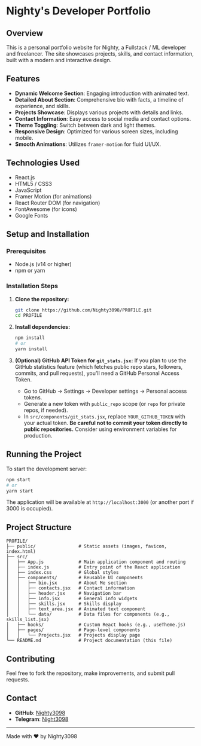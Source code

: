 # Nighty's Developer Portfolio

## Overview
This is a personal portfolio website for Nighty, a Fullstack / ML developer and freelancer. The site showcases projects, skills, and contact information, built with a modern and interactive design.

## Features
- **Dynamic Welcome Section**: Engaging introduction with animated text.
- **Detailed About Section**: Comprehensive bio with facts, a timeline of experience, and skills.
- **Projects Showcase**: Displays various projects with details and links.
- **Contact Information**: Easy access to social media and contact options.
- **Theme Toggling**: Switch between dark and light themes.
- **Responsive Design**: Optimized for various screen sizes, including mobile.
- **Smooth Animations**: Utilizes `framer-motion` for fluid UI/UX.

## Technologies Used
- React.js
- HTML5 / CSS3
- JavaScript
- Framer Motion (for animations)
- React Router DOM (for navigation)
- FontAwesome (for icons)
- Google Fonts

## Setup and Installation

### Prerequisites
- Node.js (v14 or higher)
- npm or yarn

### Installation Steps

1. **Clone the repository:**
   ```bash
   git clone https://github.com/Nighty3098/PROFILE.git
   cd PROFILE
   ```

2. **Install dependencies:**
   ```bash
   npm install
   # or
   yarn install
   ```

3. **(Optional) GitHub API Token for `git_stats.jsx`:**
   If you plan to use the GitHub statistics feature (which fetches public repo stars, followers, commits, and pull requests), you'll need a GitHub Personal Access Token.
   - Go to GitHub -> Settings -> Developer settings -> Personal access tokens.
   - Generate a new token with `public_repo` scope (or `repo` for private repos, if needed).
   - In `src/components/git_stats.jsx`, replace `YOUR_GITHUB_TOKEN` with your actual token. **Be careful not to commit your token directly to public repositories.** Consider using environment variables for production.

## Running the Project

To start the development server:

```bash
npm start
# or
yarn start
```

The application will be available at `http://localhost:3000` (or another port if 3000 is occupied).

## Project Structure
```
PROFILE/
├── public/                # Static assets (images, favicon, index.html)
├── src/
│   ├── App.js             # Main application component and routing
│   ├── index.js           # Entry point of the React application
│   ├── index.css          # Global styles
│   ├── components/        # Reusable UI components
│   │   ├── bio.jsx        # About Me section
│   │   ├── contacts.jsx   # Contact information
│   │   ├── header.jsx     # Navigation bar
│   │   ├── info.jsx       # General info widgets
│   │   ├── skills.jsx     # Skills display
│   │   ├── text_area.jsx  # Animated text component
│   │   └── data/          # Data files for components (e.g., skills_list.jsx)
│   ├── hooks/             # Custom React hooks (e.g., useTheme.js)
│   ├── pages/             # Page-level components
│   │   └── Projects.jsx   # Projects display page
└── README.md              # Project documentation (this file)
```

## Contributing
Feel free to fork the repository, make improvements, and submit pull requests.

## Contact
- **GitHub**: [Nighty3098](https://github.com/Nighty3098)
- **Telegram**: [Night3098](https://t.me/Night3098)

---
Made with ❤️ by Nighty3098
